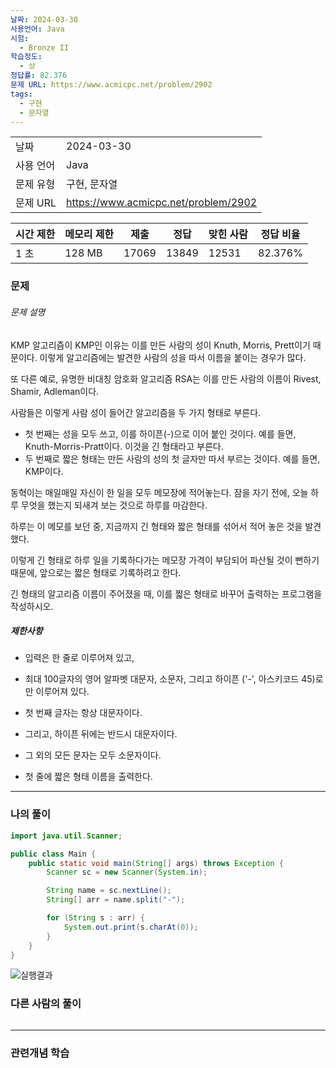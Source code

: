 ```yaml
---
날짜: 2024-03-30
사용언어: Java
시험:
  - Bronze II
학습정도:
  - 상
정답률: 82.376
문제 URL: https://www.acmicpc.net/problem/2902
tags:
  - 구현
  - 문자열
---
```

|        |                                      |
| ------ | ------------------------------------ |
| 날짜     | 2024-03-30                           |
| 사용 언어  | Java                                 |
| 문제 유형  | 구현, 문자열                              |
| 문제 URL | https://www.acmicpc.net/problem/2902 |

| 시간 제한 | 메모리 제한 | 제출    | 정답    | 맞힌 사람 | 정답 비율   |
| ----- | ------ | ----- | ----- | ----- | ------- |
| 1 초   | 128 MB | 17069 | 13849 | 12531 | 82.376% |

### 문제

###### 문제 설명
KMP 알고리즘이 KMP인 이유는 이를 만든 사람의 성이 Knuth, Morris, Prett이기 때문이다. 이렇게 알고리즘에는 발견한 사람의 성을 따서 이름을 붙이는 경우가 많다.

또 다른 예로, 유명한 비대칭 암호화 알고리즘 RSA는 이를 만든 사람의 이름이 Rivest, Shamir, Adleman이다.

사람들은 이렇게 사람 성이 들어간 알고리즘을 두 가지 형태로 부른다.

- 첫 번째는 성을 모두 쓰고, 이를 하이픈(-)으로 이어 붙인 것이다. 예를 들면, Knuth-Morris-Pratt이다. 이것을 긴 형태라고 부른다.
- 두 번째로 짧은 형태는 만든 사람의 성의 첫 글자만 따서 부르는 것이다. 예를 들면, KMP이다.

동혁이는 매일매일 자신이 한 일을 모두 메모장에 적어놓는다. 잠을 자기 전에, 오늘 하루 무엇을 했는지 되새겨 보는 것으로 하루를 마감한다.

하루는 이 메모를 보던 중, 지금까지 긴 형태와 짧은 형태를 섞어서 적어 놓은 것을 발견했다.

이렇게 긴 형태로 하루 일을 기록하다가는 메모장 가격이 부담되어 파산될 것이 뻔하기 때문에, 앞으로는 짧은 형태로 기록하려고 한다.

긴 형태의 알고리즘 이름이 주어졌을 때, 이를 짧은 형태로 바꾸어 출력하는 프로그램을 작성하시오.

##### 제한사항
- 입력은 한 줄로 이루어져 있고, 
- 최대 100글자의 영어 알파벳 대문자, 소문자, 그리고 하이픈 ('-', 아스키코드 45)로만 이루어져 있다. 
- 첫 번째 글자는 항상 대문자이다. 
- 그리고, 하이픈 뒤에는 반드시 대문자이다.
- 그 외의 모든 문자는 모두 소문자이다.

- 첫 줄에 짧은 형태 이름을 출력한다.

---

### 나의 풀이

```java
import java.util.Scanner;

public class Main {
    public static void main(String[] args) throws Exception {
        Scanner sc = new Scanner(System.in);

        String name = sc.nextLine();
        String[] arr = name.split("-");

        for (String s : arr) {
            System.out.print(s.charAt(0));
        }
    }
}
```

![실행결과](/assets/CodingTest/B1157.png)
### 다른 사람의 풀이

```java

```

---
### 관련개념 학습
